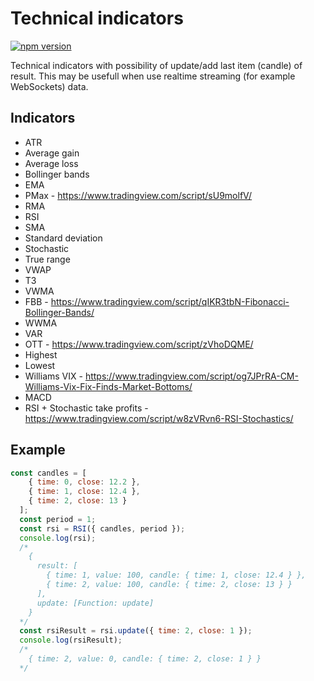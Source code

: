 # Technical indicators
[![npm version](https://badge.fury.io/js/%40aduryagin%2Ftechnical-indicators.svg)](https://badge.fury.io/js/%40aduryagin%2Ftechnical-indicators)

Technical indicators with possibility of update/add last item (candle) of result. This may be usefull when use realtime streaming (for example WebSockets) data.

## Indicators
* ATR 
* Average gain
* Average loss
* Bollinger bands
* EMA
* PMax - https://www.tradingview.com/script/sU9molfV/
* RMA
* RSI
* SMA
* Standard deviation
* Stochastic
* True range
* VWAP
* T3
* VWMA
* FBB - https://www.tradingview.com/script/qIKR3tbN-Fibonacci-Bollinger-Bands/
* WWMA
* VAR
* OTT - https://www.tradingview.com/script/zVhoDQME/
* Highest
* Lowest
* Williams VIX - https://www.tradingview.com/script/og7JPrRA-CM-Williams-Vix-Fix-Finds-Market-Bottoms/
* MACD
* RSI + Stochastic take profits - https://www.tradingview.com/script/w8zVRvn6-RSI-Stochastics/

## Example
```js script
const candles = [
    { time: 0, close: 12.2 },
    { time: 1, close: 12.4 },
    { time: 2, close: 13 }
  ];
  const period = 1;
  const rsi = RSI({ candles, period });
  console.log(rsi);
  /*
    {
      result: [
        { time: 1, value: 100, candle: { time: 1, close: 12.4 } },
        { time: 2, value: 100, candle: { time: 2, close: 13 } }
      ],
      update: [Function: update]
    }
  */
  const rsiResult = rsi.update({ time: 2, close: 1 });
  console.log(rsiResult);
  /*
    { time: 2, value: 0, candle: { time: 2, close: 1 } }
  */
```